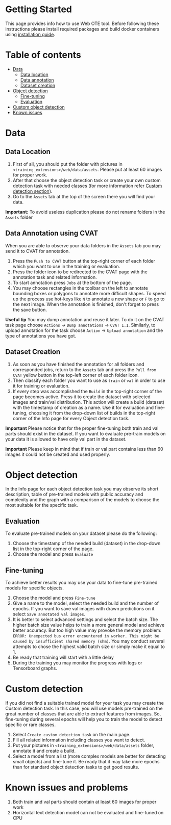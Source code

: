 # Getting Started

This page provides info how to use Web OTE tool. Before following these instructions please install required packages and build docker containers using [installation guide](README.md#installation).

# Table of contents

- [Data](#data)
    - [Data location](#data-location)
    - [Data annotation](#data-annotation-using-cvat)
    - [Dataset creation](#dataset-creation)
- [Object detection](#object-detection)
    - [Fine-tuning](#fine-tuning)
    - [Evaluation](#evaluation) 
- [Custom object detection](#custom-detection)   
- [Known issues](#known-issues-and-problems)

# Data

## Data Location
1. First of all, you should put the folder with pictures in `<training_extensions>/web/data/assets`. 
Please put at least 60 images for proper work.
2. After that choose the object detection task or create your own custom detection task with needed classes (for more information refer [Custom detection section](GETTING_STARTED.md#custom-detection)). 
3. Go to the `Assets` tab at the top of the screen there you will find your data.

**Important:** To avoid useless duplication please do not rename folders in the `Assets` folder 

## Data Annotation using CVAT
When you are able to observe your data folders in the `Assets` tab you may send it to CVAT for annotation.
1. Press the `Push to CVAT` button at the top-right corner of each folder which you want to use in the training or evaluation.
2. Press the folder icon to be redirected to the CVAT page with the annotation task and related information.
3. To start annotation press `Jobs` at the bottom of the page.
4. You may choose rectangles in the toolbar on the left to annotate bounding boxes or polygons to annotate more difficult shapes. To speed up the process use hot-keys like `N` to annotate a new shape or `F` to go to the next image. When the annotation is finished, don't forget to press the save button. 

**Useful tip** You may dump annotation and reuse it later. To do it on the CVAT task page choose `Actions` -> `Dump annotations` -> `CVAT 1.1`. 
Similarly, to upload annotation for the task choose `Action` -> `Upload annotation` and the type of annotations you have got. 

## Dataset Creation
1. As soon as you have finished the annotation for all folders and corresponded jobs, return to the `Assets` tab and press the `Pull from CVAT` yellow button in the top-left corner of each folder icon.
2. Then classify each folder you want to use as `train` or `val` in order to use it for training or evaluation.
3. If every step was accomplished the `Build` in the top-right corner of the page becomes active. Press it to create the dataset with selected images and train/val distribution. This action will create a build (dataset) with the timestamp of creation as a name. Use it for evaluation and fine-tuning, choosing it from the drop-down list of builds in the top-right corner of the Info page for every Object detection task.

**Important** Please notice that for the proper fine-tuning both train and val parts should exist in the dataset. If you want to evaluate pre-train models on your data it is allowed to have only val part in the dataset.

**Important** Please keep in mind that if train or val part contains less than 60 images it could not be created and used properly.
   

# Object detection
In the Info page for each object detection task you may observe its short description, table of pre-trained models with public accuracy and complexity and the graph with a comparison of the models to choose the most suitable for the specific task. 
## Evaluation
To evaluate pre-trained models on your dataset please do the following:
 1. Choose the timestamp of the needed build (dataset) in the drop-down list in the top-right corner of the page.
 2. Choose the model and press `Evaluate`
 
## Fine-tuning
To achieve better results you may use your data to fine-tune pre-trained models for specific objects. 
1. Choose the model and press `Fine-tune`
2. Give a name to the model, select the needed build and the number of epochs. If you want to save val images with drawn predictions on it select `Save annotated val images`. 
3. It is better to select advanced settings and select the batch size. The higher batch size value helps to train a more general model and achieve better accuracy. But too high value may provoke the memory problem: `ERROR: Unexpected bus error encountered in worker. This might be caused by insufficient shared memory (shm)`. 
You may conduct several attempts to chose the highest valid batch size or simply make it equal to 1.
4. Be ready that training will start with a little delay
5. During the training you may monitor the progress with logs or Tensorboard graphs.

# Custom detection
If you did not find a suitable trained model for your task you may create the Custom detection task. In this case, you will use models pre-trained on the great number of classes that are able to extract features from images. So, fine-tuning during several epochs will help you to train the model to detect specific or rare classes.  
1. Select `Create custom detection task` on the main page.
2. Fill all related information including classes you want to detect. 
3. Put your pictures in `<training_extensions>/web/data/assets` folder, annotate it and create a build.
4. Select a model from a list (more complex models are better for detecting small objects) and fine-tune it. Be ready that it may take more epochs than for standard object detection tasks to get good results.

# Known issues and problems 
1. Both train and val parts should contain at least 60 images for proper work
2. Horizontal text detection model can not be evaluated and fine-tuned on CPU
